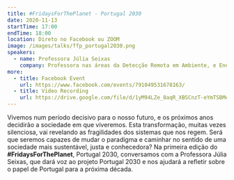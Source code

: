 ```yaml
---
title: ‎#FridaysForThePlanet - Portugal 2030
date: 2020-11-13
startTime: 17:00
endTime: 18:00
location: Direto no Facebook ou ZOOM
image: /images/talks/ffp_portugal2030.png
speakers:
  - name: Professora Júlia Seixas
    company: Professora nas áreas da Detecção Remota em Ambiente, e Energia e Alterações Climáticas e coordena a linha Energia & Clima do centro de investigação CENSE. Membro da comissão científica do Programa de Doutoramento conjunto UL-UNL em Alterações Climáticas e Políticas de Desenvolvimento Sustentável e coordena estudos de suporte a política pública nacional de mitigação climática, há mais de 20 anos. Coordena também o Climate-KIC Hub Portugal desde 2016 e é Presidente do Departamento de Ciências e Engenharia do Ambiente desde Março 2017. Como uma das autoras do projeto Portugal 2030 junta-se a nós para nos dar uma visão estratégica para o Futuro de Portugal e da Europa.
more:
  - title: Facebook Event
    url: https://www.facebook.com/events/791049531678163/
  - title: Video Recording
    url: https://drive.google.com/file/d/1yM94LZe_8aqR_XBSCnzT-eYmTSBMeo8I/view?usp=sharing
---
```


Vivemos num período decisivo para o nosso futuro, e os próximos anos decidirão a sociedade em que viveremos. Esta transformação, muitas vezes silenciosa, vai revelando as fragilidades dos sistemas que nos regem.
Será que seremos capazes de mudar o paradigma e caminhar no sentido de uma sociedade mais sustentável, justa e conhecedora?
Na primeira edição do **#FridaysForThePlanet**, Portugal 2030, conversamos com a Professora Júlia Seixas, que dará voz ao projeto Portugal 2030 e nos ajudará a refletir sobre o papel de Portugal para a próxima década.
